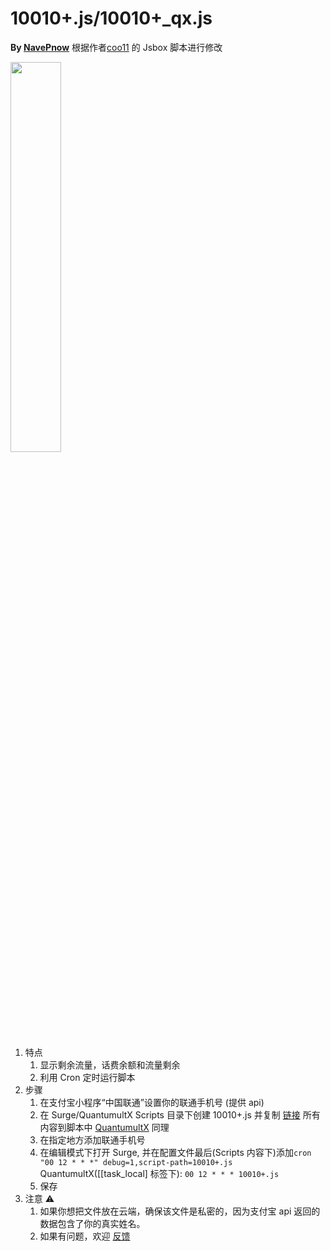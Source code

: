 # 10010+.js/10010+\_qx.js

**By [NavePnow](https://github.com/NavePnow)**
根据作者[coo11](https://t.me/coo11) 的 Jsbox 脚本进行修改

<img src="https://cdn.jsdelivr.net/gh/NavePnow/blog_photo@private/IMG_0666.PNG" height="40%" width="40%">

1. 特点
   1. 显示剩余流量，话费余额和流量剩余
   2. 利用 Cron 定时运行脚本
2. 步骤
   1. 在支付宝小程序“中国联通”设置你的联通手机号 (提供 api)
   2. 在 Surge/QuantumultX Scripts 目录下创建 10010+.js 并复制 [链接](https://raw.githubusercontent.com/NavePnow/Profiles/master/Scripts/10010%2B.js) 所有内容到脚本中 [QuantumultX](https://raw.githubusercontent.com/NavePnow/Profiles/master/Scripts/10010%2B_qx.js) 同理
   3. 在指定地方添加联通手机号
   4. 在编辑模式下打开 Surge, 并在配置文件最后(Scripts 内容下)添加`cron "00 12 * * *" debug=1,script-path=10010+.js`
      QuantumultX([[task_local] 标签下): `00 12 * * * 10010+.js`
   5. 保存
3. 注意 ⚠️
   1. 如果你想把文件放在云端，确保该文件是私密的，因为支付宝 api 返回的数据包含了你的真实姓名。
   2. 如果有问题，欢迎 [反馈](https://t.me/Leped_Bot)

